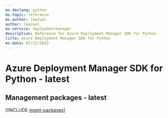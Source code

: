 ```yaml
---
ms.devlang: python
ms.topic: reference
ms.author: lmazuel
author: lmazuel
ms.service: deploymentmanager
description: Reference for Azure Deployment Manager SDK for Python
title: Azure Deployment Manager SDK for Python
ms.data: 07/22/2022
---
```

# Azure Deployment Manager SDK for Python - latest

## Management packages - latest
[!INCLUDE [mgmt-packages](deployment-manager-mgmt-index.md)]